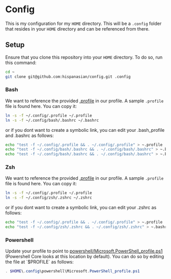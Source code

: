 # Config

This is my configuration for my `HOME` directory. This will be a `.config` folder that resides in your `HOME` directory and can be referenced from there.

## Setup

Ensure that you clone this repository into your `HOME` directory. To do so, run this command:

```bash
cd ~
git clone git@github.com:hispanasian/config.git .config
```

### Bash

We want to reference the provided [.profile](.profile) in our profile. A sample `.profile` file is found here. You can copy it:

```bash
ln -s -f ~/.config/.profile ~/.profile
ln -s -f ~/.config/bash/.bashrc ~/.bashrc
```

or if you dont want to create a symbolic link, you can edit your .bash_profile and .bashrc as follows:

```bash
echo "test -f ~/.config/.profile && . ~/.config/.profile" > ~.profile
echo "test -f ~/.config/bash/.bashrc && . ~/.config/bash/.bashrc" > ~.bash_profile
echo "test -f ~/.config/bash/.bashrc && . ~/.config/bash/.bashrc" > ~.bashrc
```

### Zsh

We want to reference the provided [.profile](.profile) in our profile. A sample `.profile` file is found here. You can copy it:

```zsh
ln -s -f ~/.config/.profile ~/.profile
ln -s -f ~/.config/zsh/.zshrc ~/.zshrc
```

or if you dont want to create a symbolic link, you can edit your .zshrc as follows:

```bash
echo "test -f ~/.config/.profile && . ~/.config/.profile" > ~.profile
echo "test -f ~/.config/zsh/.zshrc && . ~/.config/zsh/.zshrc" > ~.bashrc
```


### Powershell

Update your profile to point to [powershell/Microsoft.PowerShell_profile.ps1](powershell/Microsoft.PowerShell_profile.ps1`) (Powershell Core looks at this location by default). You can do so by editing the file at `$PROFILE` as follows:

```powershell
. $HOME\.config\powershell\Microsoft.PowerShell_profile.ps1
```
